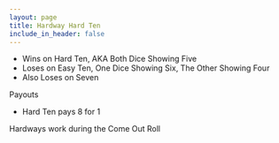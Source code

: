```yaml
---
layout: page
title: Hardway Hard Ten
include_in_header: false
---
```


- Wins on Hard Ten, AKA Both Dice Showing Five
- Loses on Easy Ten, One Dice Showing Six, The Other Showing Four
- Also Loses on Seven

Payouts

- Hard Ten pays 8 for 1

Hardways work during the Come Out Roll
